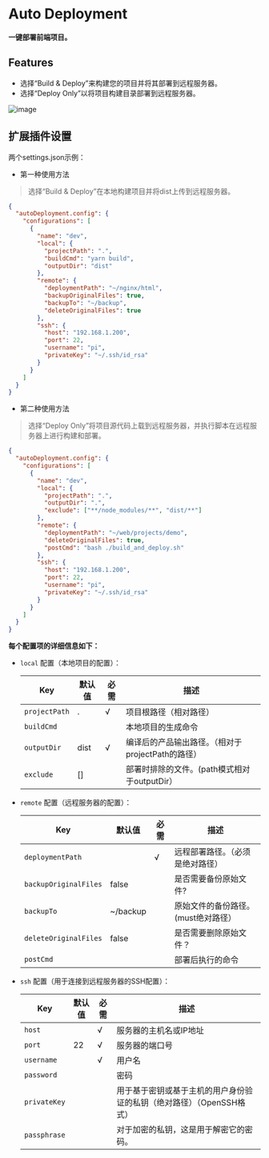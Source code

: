 # Auto Deployment

**一键部署前端项目。**

## Features

- 选择“Build & Deploy”来构建您的项目并将其部署到远程服务器。
- 选择“Deploy Only”以将项目构建目录部署到远程服务器。

![image](https://github.com/user-attachments/assets/e54bfe3d-8a1d-4508-8967-4579bcbf96ef)




## 扩展插件设置

两个settings.json示例：

- 第一种使用方法

> 选择“Build & Deploy”在本地构建项目并将dist上传到远程服务器。

```json
{
  "autoDeployment.config": {
    "configurations": [
      {
        "name": "dev",
        "local": {
          "projectPath": ".",
          "buildCmd": "yarn build",
          "outputDir": "dist"
        },
        "remote": {
          "deploymentPath": "~/nginx/html",
          "backupOriginalFiles": true,
          "backupTo": "~/backup",
          "deleteOriginalFiles": true
        },
        "ssh": {
          "host": "192.168.1.200",
          "port": 22,
          "username": "pi",
          "privateKey": "~/.ssh/id_rsa"
        }
      }
    ]
  }
}
```

- 第二种使用方法

> 选择“Deploy Only”将项目源代码上载到远程服务器，并执行脚本在远程服务器上进行构建和部署。

```json
{
  "autoDeployment.config": {
    "configurations": [
      {
        "name": "dev",
        "local": {
          "projectPath": ".",
          "outputDir": ".",
          "exclude": ["**/node_modules/**", "dist/**"]
        },
        "remote": {
          "deploymentPath": "~/web/projects/demo",
          "deleteOriginalFiles": true,
          "postCmd": "bash ./build_and_deploy.sh"
        },
        "ssh": {
          "host": "192.168.1.200",
          "port": 22,
          "username": "pi",
          "privateKey": "~/.ssh/id_rsa"
        }
      }
    ]
  }
}
```

**每个配置项的详细信息如下：**

- `local` 配置（本地项目的配置）：

  |  Key           | 默认值 | 必需 | 描述  |
  |  ----          | ----     | ----     | ----         |
  | `projectPath`  | .        | √        | 项目根路径（相对路径） |
  | `buildCmd`     |          |          | 本地项目的生成命令 |
  | `outputDir`    | dist     | √        | 编译后的产品输出路径。（相对于projectPath的路径） |
  | `exclude`      | []       |          | 部署时排除的文件。(path模式相对于outputDir） |

- `remote` 配置（远程服务器的配置）：

  |  Key                  | 默认值 | 必需 | 描述  |
  |  ----                 | ----     | ----     | ----         |
  | `deploymentPath`      |          | √        | 远程部署路径。（必须是绝对路径） |
  | `backupOriginalFiles` | false    |          | 是否需要备份原始文件? |
  | `backupTo`            | ~/backup |          | 原始文件的备份路径。(must绝对路径） |
  | `deleteOriginalFiles` | false    |          | 是否需要删除原始文件？ |
  | `postCmd`             |          |          | 部署后执行的命令 |

- `ssh` 配置（用于连接到远程服务器的SSH配置）：

  |  Key         | 默认值 | 必需 | 描述 |
  |  ----        | ----     | ----     | ----        |
  | `host`       |          | √        | 服务器的主机名或IP地址 |
  | `port`       | 22       | √        | 服务器的端口号 |
  | `username`   |          | √        | 用户名 |
  | `password`   |          |          | 密码 |
  | `privateKey` |          |          | 用于基于密钥或基于主机的用户身份验证的私钥（绝对路径）（OpenSSH格式）  |
  | `passphrase` |          |          | 对于加密的私钥，这是用于解密它的密码。 |


